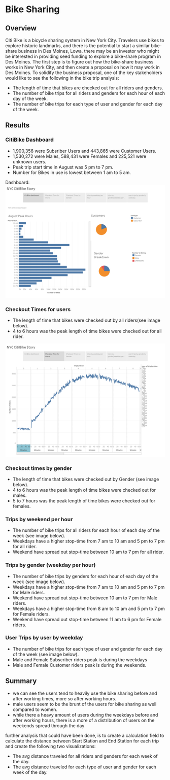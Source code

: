 # Bike Sharing

## Overview 

Citi Bike is a bicycle sharing system in New York City. Travelers use bikes to explore historic landmarks, and there is the potential to start a similar bike-share business in Des Moines, Lowa. there may be an investor who might be interested in providing seed funding to explore a bike-share program in Des Moines. The first step is to figure out how the bike-share business works in New York City, and then create a proposal on how it may work in Des Moines. To solidify the business proposal, one of the key stakeholders would like to see the following in the bike trip analysis:

* The length of time that bikes are checked out for all riders and genders.
* The number of bike trips for all riders and genders for each hour of each day of the week.
* The number of bike trips for each type of user and gender for each day of the week.
    
## Results
    
### CitiBike Dashboard
* 1,900,356 were Subsriber Users and 443,865 were Customer Users.
* 1,530,272 were Males, 588,431 were Females and 225,521 were unknown users.
* Peak trip start time in August was 5 pm to 7 pm.
* Number for Bikes in use is lowest between 1 am to 5 am.

Dashboard:
![Citibike Dashboard](https://github.com/k2handa/bikesharing/blob/master/Tableau%20Story/Citibike%20Dashboard.png)

### Checkout Times for users

* The length of time that bikes were checked out by all riders(see image below).
* 4 to 6 hours was the peak length of time bikes were checked out for all rider.

![checkout time for users](https://github.com/k2handa/bikesharing/blob/master/Tableau%20Story/checkout%20time%20for%20users.png)

### Checkout times by gender

* The length of time that bikes were checked out by Gender (see image below).
* 4 to 6 hours was the peak length of time bikes were checked out for males.
* 5 to 7 hours was the peak length of time bikes were checked out for females.

### Trips by weekend per hour 

* The number of bike trips for all riders for each hour of each day of the week (see image below).
* Weekdays have a higher stop-time from 7 am to 10 am and 5 pm to 7 pm for all rider.
* Weekend have spread out stop-time between 10 am to 7 pm for all rider.

### Trips by gender (weekday per hour)

* The number of bike trips by genders for each hour of each day of the week (see image below).
* Weekdays have a higher stop-time from 7 am to 10 am and 5 pm to 7 pm for Male riders.
* Weekend have spread out stop-time between 10 am to 7 pm for Male riders.
* Weekdays have a higher stop-time from 8 am to 10 am and 5 pm to 7 pm for Female riders.
* Weekend have spread out stop-time between 11 am to 6 pm for Female riders.

### User Trips by user by weekday

* The number of bike trips for each type of user and gender for each day of the week (see image below).
* Male and Female Subscriber riders peak is during the weekdays
* Male and Female Customer riders peak is during the weekends.

## Summary

* we can see the users tend to heavily use the bike sharing before and after working times, more so after working hours.
* male users seem to be the brunt of the users for bike sharing as well compared to women.
* while there a heavy amount of users during the weekdays before and after working hours, there is a more of a distribution of users on the weekends spread through   the day

further analysis that could have been done, is to create a calculation field to calculate the distance between Start Station and End Station for each trip and create the following two visualizations:

* The avg distance traveled for all riders and genders for each week of the day.
* The avg distance traveled for each type of user and gender for each week of the day.
